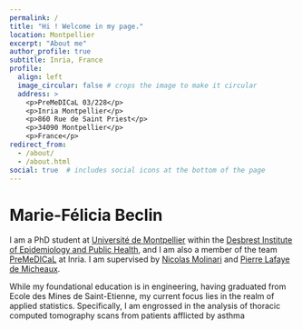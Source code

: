 ```yaml
---
permalink: /
title: "Hi ! Welcome in my page."
location: Montpellier
excerpt: "About me"
author_profile: true
subtitle: Inria, France
profile:
  align: left
  image_circular: false # crops the image to make it circular
  address: >
    <p>PreMeDICaL 03/228</p>
    <p>Inria Montpellier</p>
    <p>860 Rue de Saint Priest</p>
    <p>34090 Montpellier</p>
    <p>France</p>
redirect_from: 
  - /about/
  - /about.html
social: true  # includes social icons at the bottom of the page
---
```



Marie-Félicia Beclin
======

I am a PhD student at [Université de Montpellier](https://www.umontpellier.fr/formation) within the [Desbrest Institute of Epidemiology and Public Health](https://idesp.umontpellier.fr/), and I am also a member of the team [PreMeDICaL](https://team.inria.fr/premedical/) at Inria. I am supervised by [Nicolas Molinari](http://n.molinari.free.fr/) and [Pierre Lafaye de Micheaux](https://web.maths.unsw.edu.au/~lafaye/). 

While my foundational education is in engineering, having graduated from Ecole des Mines de Saint-Etienne, my current focus lies in the realm of applied statistics. Specifically, I am engrossed in the analysis of thoracic computed tomography scans from patients afflicted by asthma


